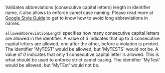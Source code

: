 Validates abbreviations (consecutive capital letters) length in
identifier name, it also allows to enforce camel case naming. Please
read more at [Google Style
Guide](https://checkstyle.org/styleguides/google-java-style-20180523/javaguide.html#s5.3-camel-case)
to get to know how to avoid long abbreviations in names.

`allowedAbbreviationLength` specifies how many consecutive capital
letters are allowed in the identifier. A value of *3* indicates that up
to 4 consecutive capital letters are allowed, one after the other,
before a violation is printed. The identifier 'MyTEST' would be allowed,
but 'MyTESTS' would not be. A value of *0* indicates that only 1
consecutive capital letter is allowed. This is what should be used to
enforce strict camel casing. The identifier 'MyTest' would be allowed,
but 'MyTEst' would not be.

